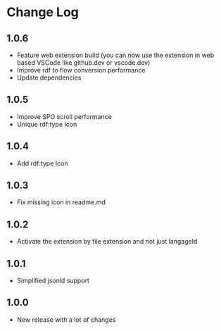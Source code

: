 # Change Log

## 1.0.6
- Feature web extension build (you can now use the extension in web based VSCode like github.dev or vscode.dev)
- Improve rdf to flow conversion performance
- Update dependencies

## 1.0.5
- Improve SPO scroll performance
- Unique rdf:type Icon

## 1.0.4
- Add rdf:type Icon

## 1.0.3
- Fix missing icon in readme.md

## 1.0.2
- Activate the extension by file extension and not just langageId 

## 1.0.1
- Simplified jsonld support

## 1.0.0
- New release with a lot of changes